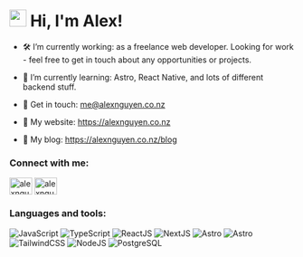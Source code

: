# <img src="https://raw.githubusercontent.com/MartinHeinz/MartinHeinz/master/wave.gif" width="30px"> Hi, I'm Alex!</h1>

- 🛠️ I’m currently working: as a freelance web developer. Looking for work - feel free to get in touch about any opportunities or projects.

- 🌱 I’m currently learning: Astro, React Native, and lots of different backend stuff.

- 💬 Get in touch: me@alexnguyen.co.nz

- 🚀 My website: <a href="https://alexnguyen.co.nz" target="blank">https://alexnguyen.co.nz</a>

- 📰 My blog:  <a href="https://alexnguyen.co.nz/blog" target="blank">https://alexnguyen.co.nz/blog</a>

### Connect with me:
<p>
<a href="https://twitter.com/anguyendev" target="blank"><img align="center" src="https://cdn.jsdelivr.net/npm/simple-icons@3.0.1/icons/twitter.svg" alt="alexnguyennz" height="30" width="40" /></a>
<a href="https://www.linkedin.com/in/anguyennz/" target="blank"><img align="center" src="https://cdn.jsdelivr.net/npm/simple-icons@3.0.1/icons/linkedin.svg" alt="alexnguyennz" height="30" width="40" /></a>
</p>

### Languages and tools:
<p>
<img src="https://img.shields.io/badge/JavaScript-F7DF1E.svg?style=for-the-badge&logo=JavaScript&logoColor=black" alt="JavaScript">
<img src="https://img.shields.io/badge/TypeScript-3178C6.svg?style=for-the-badge&logo=TypeScript&logoColor=white" alt="TypeScript">
<img src="https://img.shields.io/badge/React-61DAFB.svg?style=for-the-badge&logo=React&logoColor=black" alt="ReactJS">
<img src="https://img.shields.io/badge/Next.js-000000.svg?style=for-the-badge&logo=nextdotjs&logoColor=white" alt="NextJS">
<img src="https://img.shields.io/badge/Astro-FF5D01.svg?style=for-the-badge&logo=astro&logoColor=white" alt="Astro">
<img src="https://img.shields.io/badge/Vue.js-35495E.svg?style=for-the-badge&logo=vuedotjs&logoColor=white" alt="Astro">
<img src="https://img.shields.io/badge/Tailwind%20CSS-06B6D4.svg?style=for-the-badge&logo=Tailwind-CSS&logoColor=white" alt="TailwindCSS">
<img src="https://img.shields.io/badge/Node.js-339933.svg?style=for-the-badge&logo=nodedotjs&logoColor=white" alt="NodeJS">
<img src="https://img.shields.io/badge/PostgreSQL-4169E1.svg?style=for-the-badge&logo=PostgreSQL&logoColor=white" alt="PostgreSQL">
</p>
